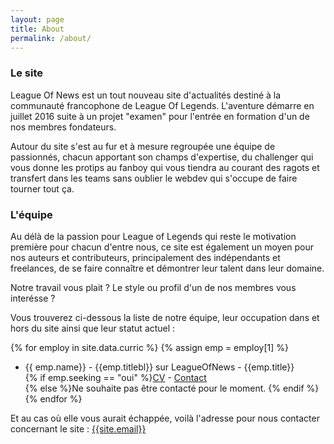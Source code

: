 ```yaml
---
layout: page
title: About
permalink: /about/
---
```


### Le site

League Of News est un tout nouveau site d'actualités destiné à la communauté francophone de League Of Legends. L'aventure démarre en juillet 2016 suite à un projet "examen" pour l'entrée en formation d'un de nos membres fondateurs.

Autour du site s'est au fur et à mesure regroupée une équipe de passionnés, chacun apportant son champs d'expertise, du challenger qui vous donne les protips au fanboy qui vous tiendra au courant des ragots et transfert dans les teams sans oublier le webdev qui s'occupe de faire tourner tout ça. 

### L'équipe

Au délà de la passion pour League of Legends qui reste le motivation première pour chacun d'entre nous, ce site est également un moyen pour nos auteurs et contributeurs, principalement des indépendants et freelances, de se faire connaître et démontrer leur talent dans leur domaine.  

Notre travail vous plait ? Le style ou profil d'un de nos membres vous interésse ?  

Vous trouverez ci-dessous la liste de notre équipe, leur occupation dans et hors du site ainsi que leur statut actuel :

{% for employ in site.data.curric %}
 {% assign emp = employ[1] %}
* {{ emp.name}} - {{emp.titlebl}} sur LeagueOfNews - {{emp.title}}  
 {% if emp.seeking == "oui" %}[CV]({{site.baseurl}}/redac/{{employ[0]}}.html) - [Contact](mailto:{{emp.email}})  
 {% else %}Ne souhaite pas être contacté pour le moment.
{% endif %}
{% endfor %}

Et au cas où elle vous aurait échappée, voilà l'adresse pour nous contacter concernant le site : [{{site.email}}](mailto:{{site.email}})
